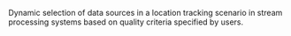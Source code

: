 Dynamic selection of data sources in a location tracking scenario in stream processing systems based on quality criteria specified by users.
